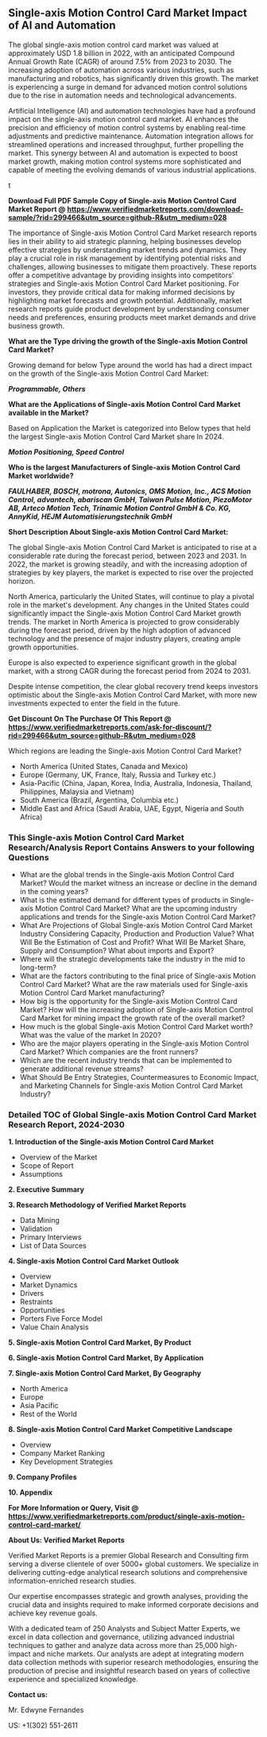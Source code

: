 <h2>Single-axis Motion Control Card Market Impact of AI and Automation</h2><p>The global single-axis motion control card market was valued at approximately USD 1.8 billion in 2022, with an anticipated Compound Annual Growth Rate (CAGR) of around 7.5% from 2023 to 2030. The increasing adoption of automation across various industries, such as manufacturing and robotics, has significantly driven this growth. The market is experiencing a surge in demand for advanced motion control solutions due to the rise in automation needs and technological advancements.</p><p>Artificial Intelligence (AI) and automation technologies have had a profound impact on the single-axis motion control card market. AI enhances the precision and efficiency of motion control systems by enabling real-time adjustments and predictive maintenance. Automation integration allows for streamlined operations and increased throughput, further propelling the market. This synergy between AI and automation is expected to boost market growth, making motion control systems more sophisticated and capable of meeting the evolving demands of various industrial applications.</p>t</p><p id="" class=""><strong>Download Full PDF Sample Copy of Single-axis Motion Control Card Market Report @ <a href="https://www.verifiedmarketreports.com/download-sample/?rid=299466&utm_source=github-R&utm_medium=028" target="_blank">https://www.verifiedmarketreports.com/download-sample/?rid=299466&utm_source=github-R&utm_medium=028</a></strong></p><p>The importance of&nbsp;Single-axis Motion Control Card Market research reports lies in their ability to aid strategic planning, helping businesses develop effective strategies by understanding market trends and dynamics. They play a crucial role in risk management by identifying potential risks and challenges, allowing businesses to mitigate them proactively. These reports offer a competitive advantage by providing insights into competitors' strategies and Single-axis Motion Control Card Market positioning. For investors, they provide critical data for making informed decisions by highlighting market forecasts and growth potential. Additionally, market research reports guide product development by understanding consumer needs and preferences, ensuring products meet market demands and drive business growth.</p><p><strong>What are the&nbsp;Type driving the growth of the Single-axis Motion Control Card Market?</strong></p><p id="" class="">Growing demand for below Type around the world has had a direct impact on the growth of the Single-axis Motion Control Card Market:</p><em><strong>Programmable, Others</strong></em></p><strong>What are the&nbsp;Applications&nbsp;of Single-axis Motion Control Card Market available in the Market?</strong></p><p id="" class="">Based on Application the Market is categorized into Below types that held the largest Single-axis Motion Control Card Market share In 2024.</p><em><strong>Motion Positioning, Speed Control</strong></em></p><strong>Who is the largest Manufacturers of Single-axis Motion Control Card Market worldwide?</strong></p><p><em><strong>FAULHABER, BOSCH, motrona, Autonics, OMS Motion, Inc., ACS Motion Control, advantech, abariscan GmbH, Taiwan Pulse Motion, PiezoMotor AB, Arteco Motion Tech, Trinamic Motion Control GmbH & Co. KG, AnnyKid, HEJM Automatisierungstechnik GmbH</strong></em></p><p id="" class=""><strong>Short Description About Single-axis Motion Control Card Market:</strong></p><p>The global Single-axis Motion Control Card Market is anticipated to rise at a considerable rate during the forecast period, between 2023 and 2031. In 2022, the market is growing steadily, and with the increasing adoption of strategies by key players, the market is expected to rise over the projected horizon.</p><p>North America, particularly the United States, will continue to play a pivotal role in the market's development. Any changes in the United States could significantly impact the Single-axis Motion Control Card Market growth trends. The market in North America is projected to grow considerably during the forecast period, driven by the high adoption of advanced technology and the presence of major industry players, creating ample growth opportunities.</p><p>Europe is also expected to experience significant growth in the global market, with a strong CAGR during the forecast period from 2024 to 2031.</p><p>Despite intense competition, the clear global recovery trend keeps investors optimistic about the Single-axis Motion Control Card Market, with more new investments expected to enter the field in the future.</p><p id="" class=""><strong>Get Discount On The Purchase Of This Report @ <a href="https://www.verifiedmarketreports.com/ask-for-discount/?rid=299466&utm_source=github-R&utm_medium=028" target="_blank">https://www.verifiedmarketreports.com/ask-for-discount/?rid=299466&utm_source=github-R&utm_medium=028</a></strong></p>Which regions are leading the Single-axis Motion Control Card Market?</p><ul><li>North America (United States, Canada and Mexico)</li><li>Europe (Germany, UK, France, Italy, Russia and Turkey etc.)</li><li>Asia-Pacific (China, Japan, Korea, India, Australia, Indonesia, Thailand, Philippines, Malaysia and Vietnam)</li><li>South America (Brazil, Argentina, Columbia etc.)</li><li>Middle East and Africa (Saudi Arabia, UAE, Egypt, Nigeria and South Africa)</li></ul><h3 id="" class="">This Single-axis Motion Control Card Market Research/Analysis Report Contains Answers to your following Questions</h3><ul><li>What are the global trends in the Single-axis Motion Control Card Market? Would the market witness an increase or decline in the demand in the coming years?</li><li>What is the estimated demand for different types of products in Single-axis Motion Control Card Market? What are the upcoming industry applications and trends for the Single-axis Motion Control Card Market?</li><li>What Are Projections of Global Single-axis Motion Control Card Market Industry Considering Capacity, Production and Production Value? What Will Be the Estimation of Cost and Profit? What Will Be Market Share, Supply and Consumption? What about imports and Export?</li><li>Where will the strategic developments take the industry in the mid to long-term?</li><li>What are the factors contributing to the final price of Single-axis Motion Control Card Market? What are the raw materials used for Single-axis Motion Control Card Market manufacturing?</li><li>How big is the opportunity for the Single-axis Motion Control Card Market? How will the increasing adoption of Single-axis Motion Control Card Market for mining impact the growth rate of the overall market?</li><li>How much is the global Single-axis Motion Control Card Market worth? What was the value of the market In 2020?</li><li>Who are the major players operating in the Single-axis Motion Control Card Market? Which companies are the front runners?</li><li>Which are the recent industry trends that can be implemented to generate additional revenue streams?</li><li>What Should Be Entry Strategies, Countermeasures to Economic Impact, and Marketing Channels for Single-axis Motion Control Card Market Industry?</li></ul><h3 id="" class="">Detailed TOC of Global Single-axis Motion Control Card Market Research Report, 2024-2030</h3><p id="" class=""><strong>1. Introduction of the Single-axis Motion Control Card Market</strong></p><ul><li>Overview of the Market</li><li>Scope of Report</li><li>Assumptions</li></ul><p id="" class=""><strong>2. Executive Summary</strong></p><p id="" class=""><strong>3. Research Methodology of Verified Market Reports</strong></p><ul><li>Data Mining</li><li>Validation</li><li>Primary Interviews</li><li>List of Data Sources</li></ul><p id="" class=""><strong>4. Single-axis Motion Control Card Market Outlook</strong></p><ul><li>Overview</li><li>Market Dynamics</li><li>Drivers</li><li>Restraints</li><li>Opportunities</li><li>Porters Five Force Model</li><li>Value Chain Analysis</li></ul><p id="" class=""><strong>5. Single-axis Motion Control Card Market, By Product</strong></p><p id="" class=""><strong>6. Single-axis Motion Control Card Market, By Application</strong></p><p id="" class=""><strong>7. Single-axis Motion Control Card Market, By Geography</strong></p><ul><li>North America</li><li>Europe</li><li>Asia Pacific</li><li>Rest of the World</li></ul><p id="" class=""><strong>8. Single-axis Motion Control Card Market Competitive Landscape</strong></p><ul><li>Overview</li><li>Company Market Ranking</li><li>Key Development Strategies</li></ul><p id="" class=""><strong>9. Company Profiles</strong></p><p id="" class=""><strong>10. Appendix</strong></p><p id="" class=""><strong>For More Information or Query, Visit @ <a href="https://www.verifiedmarketreports.com/product/single-axis-motion-control-card-market/" target="_blank">https://www.verifiedmarketreports.com/product/single-axis-motion-control-card-market/</a></strong></p><p id="" class=""><strong>About Us: Verified Market Reports</strong></p><p id="" class="">Verified Market Reports is a premier Global Research and Consulting firm serving a diverse clientele of over 5000+ global customers. We specialize in delivering cutting-edge analytical research solutions and comprehensive information-enriched research studies.</p><p id="" class="">Our expertise encompasses strategic and growth analyses, providing the crucial data and insights required to make informed corporate decisions and achieve key revenue goals.</p><p id="" class="">With a dedicated team of 250 Analysts and Subject Matter Experts, we excel in data collection and governance, utilizing advanced industrial techniques to gather and analyze data across more than 25,000 high-impact and niche markets. Our analysts are adept at integrating modern data collection methods with superior research methodologies, ensuring the production of precise and insightful research based on years of collective experience and specialized knowledge.</p><p id="" class=""><strong>Contact us:</strong></p><p id="" class="">Mr. Edwyne Fernandes</p><p id="" class="">US: +1(302) 551-2611</p>